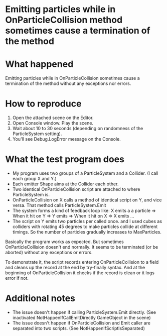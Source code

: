 # Emitting particles while in OnParticleCollision method sometimes cause a termination of the method

# What happened

Emitting particles while in OnParticleCollision sometimes cause a termination of the method without any exceptions nor errors.

# How to reproduce

1. Open the attached scene on the Editor.
2. Open Console window. Play the scene.
3. Wait about 10 to 30 seconds (depending on randomness of the ParticleSystem setting).
4. You'll see Debug.LogError message on the Console.

# What the test program does

- My program uses two groups of a ParticleSystem and a Collider. (I call each group X and Y.)
- Each emitter Shape aims at the Collider each other.
- Two identical OnParticleCollision script are attached to where ParticleSystem is.
- OnParticleCollision on X calls a method of identical script on Y, and vice versa. That method calls ParticleSystem.Emit
- The system forms a kind of feedback loop like: X emits a a particle => When it hit on Y => Y emits => When it hit on X => X emits ...
- The script on Y emits two particles per called once. and I used cubes as colliders with rotating 45 degrees to make particles collide at different timings. So the number of particles gradually increases to MaxParticles.

Basically the program works as expected. But sometimes OnParticleCollision doesn't end normally.
It seems to be terminated (or be aborted) without any exceptions or errors.

To demonstrate it, the script records entering OnParticleCollision to a field and cleans up the record at the end by try-finally syntax. And at the beginning of OnParticleCollision it checks if the record is clean or it logs error if not.

# Additional notes
-  The issue doesn't happen if calling ParticleSystem.Emit directly. (See inactivated NotHappenIfCallEmitDirectly GameObject in the scene)
-  The issue doesn't happen if OnParticleCollision and Emit caller are separated into two scripts. (See NotHappenIfScriptIsSeparated)
